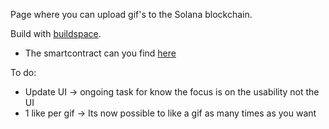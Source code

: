 Page where you can upload gif's to the Solana blockchain.

Build with [buildspace](https://buildspace.so/).

- The smartcontract can you find [here](https://github.com/kaspergff/SolWall-contract)

To do:

- Update UI -> ongoing task for know the focus is on the usability not the UI
- 1 like per gif -> Its now possible to like a gif as many times as you want

